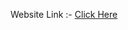 Website Link :- [Click Here](https://kksagar08.github.io/Web_Projects/pdf_project/templet/index.html)
